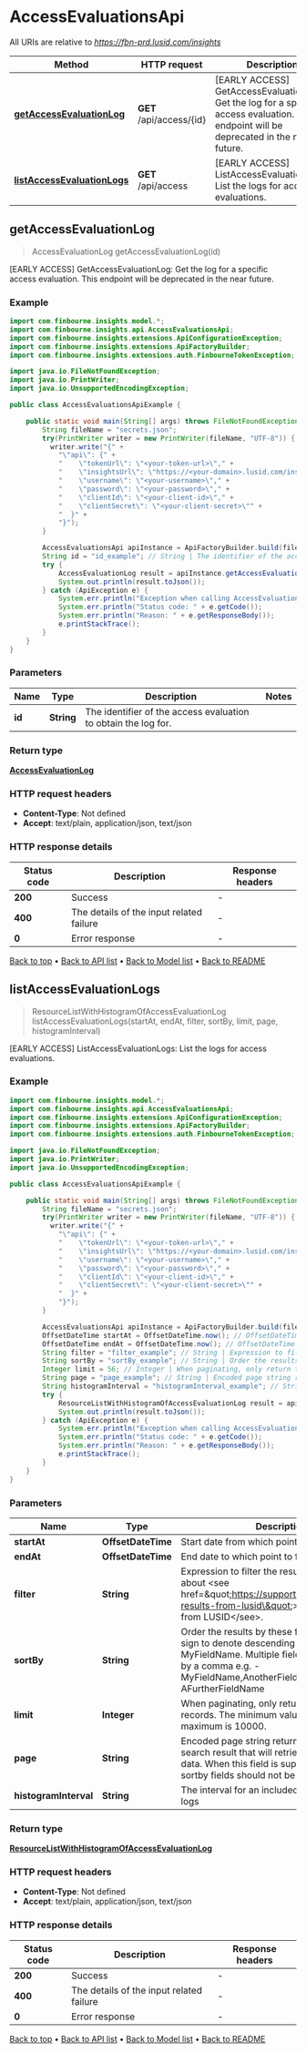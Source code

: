 # AccessEvaluationsApi

All URIs are relative to *https://fbn-prd.lusid.com/insights*

| Method | HTTP request | Description |
|------------- | ------------- | -------------|
| [**getAccessEvaluationLog**](AccessEvaluationsApi.md#getAccessEvaluationLog) | **GET** /api/access/{id} | [EARLY ACCESS] GetAccessEvaluationLog: Get the log for a specific access evaluation.  This endpoint will be deprecated in the near future. |
| [**listAccessEvaluationLogs**](AccessEvaluationsApi.md#listAccessEvaluationLogs) | **GET** /api/access | [EARLY ACCESS] ListAccessEvaluationLogs: List the logs for access evaluations. |



## getAccessEvaluationLog

> AccessEvaluationLog getAccessEvaluationLog(id)

[EARLY ACCESS] GetAccessEvaluationLog: Get the log for a specific access evaluation.  This endpoint will be deprecated in the near future.

### Example

```java
import com.finbourne.insights.model.*;
import com.finbourne.insights.api.AccessEvaluationsApi;
import com.finbourne.insights.extensions.ApiConfigurationException;
import com.finbourne.insights.extensions.ApiFactoryBuilder;
import com.finbourne.insights.extensions.auth.FinbourneTokenException;

import java.io.FileNotFoundException;
import java.io.PrintWriter;
import java.io.UnsupportedEncodingException;

public class AccessEvaluationsApiExample {

    public static void main(String[] args) throws FileNotFoundException, UnsupportedEncodingException, ApiConfigurationException, FinbourneTokenException {
        String fileName = "secrets.json";
        try(PrintWriter writer = new PrintWriter(fileName, "UTF-8")) {
          writer.write("{" +
            "\"api\": {" +
            "    \"tokenUrl\": \"<your-token-url>\"," +
            "    \"insightsUrl\": \"https://<your-domain>.lusid.com/insights\"," +
            "    \"username\": \"<your-username>\"," +
            "    \"password\": \"<your-password>\"," +
            "    \"clientId\": \"<your-client-id>\"," +
            "    \"clientSecret\": \"<your-client-secret>\"" +
            "  }" +
            "}");
        }

        AccessEvaluationsApi apiInstance = ApiFactoryBuilder.build(fileName).build(AccessEvaluationsApi.class);
        String id = "id_example"; // String | The identifier of the access evaluation to obtain the log for.
        try {
            AccessEvaluationLog result = apiInstance.getAccessEvaluationLog(id).execute();
            System.out.println(result.toJson());
        } catch (ApiException e) {
            System.err.println("Exception when calling AccessEvaluationsApi#getAccessEvaluationLog");
            System.err.println("Status code: " + e.getCode());
            System.err.println("Reason: " + e.getResponseBody());
            e.printStackTrace();
        }
    }
}
```

### Parameters


| Name | Type | Description  | Notes |
|------------- | ------------- | ------------- | -------------|
| **id** | **String**| The identifier of the access evaluation to obtain the log for. | |

### Return type

[**AccessEvaluationLog**](AccessEvaluationLog.md)

### HTTP request headers

- **Content-Type**: Not defined
- **Accept**: text/plain, application/json, text/json


### HTTP response details
| Status code | Description | Response headers |
|-------------|-------------|------------------|
| **200** | Success |  -  |
| **400** | The details of the input related failure |  -  |
| **0** | Error response |  -  |

[Back to top](#) &#8226; [Back to API list](../README.md#documentation-for-api-endpoints) &#8226; [Back to Model list](../README.md#documentation-for-models) &#8226; [Back to README](../README.md)


## listAccessEvaluationLogs

> ResourceListWithHistogramOfAccessEvaluationLog listAccessEvaluationLogs(startAt, endAt, filter, sortBy, limit, page, histogramInterval)

[EARLY ACCESS] ListAccessEvaluationLogs: List the logs for access evaluations.

### Example

```java
import com.finbourne.insights.model.*;
import com.finbourne.insights.api.AccessEvaluationsApi;
import com.finbourne.insights.extensions.ApiConfigurationException;
import com.finbourne.insights.extensions.ApiFactoryBuilder;
import com.finbourne.insights.extensions.auth.FinbourneTokenException;

import java.io.FileNotFoundException;
import java.io.PrintWriter;
import java.io.UnsupportedEncodingException;

public class AccessEvaluationsApiExample {

    public static void main(String[] args) throws FileNotFoundException, UnsupportedEncodingException, ApiConfigurationException, FinbourneTokenException {
        String fileName = "secrets.json";
        try(PrintWriter writer = new PrintWriter(fileName, "UTF-8")) {
          writer.write("{" +
            "\"api\": {" +
            "    \"tokenUrl\": \"<your-token-url>\"," +
            "    \"insightsUrl\": \"https://<your-domain>.lusid.com/insights\"," +
            "    \"username\": \"<your-username>\"," +
            "    \"password\": \"<your-password>\"," +
            "    \"clientId\": \"<your-client-id>\"," +
            "    \"clientSecret\": \"<your-client-secret>\"" +
            "  }" +
            "}");
        }

        AccessEvaluationsApi apiInstance = ApiFactoryBuilder.build(fileName).build(AccessEvaluationsApi.class);
        OffsetDateTime startAt = OffsetDateTime.now(); // OffsetDateTime | Start date from which point to fetch logs.
        OffsetDateTime endAt = OffsetDateTime.now(); // OffsetDateTime | End date to which point to fetch logs.
        String filter = "filter_example"; // String | Expression to filter the result set. Read more about <see href=\"https://support.lusid.com/filtering-results-from-lusid\"> filtering results from LUSID</see>.
        String sortBy = "sortBy_example"; // String | Order the results by these fields. Use the '-' sign to denote descending order e.g. -MyFieldName. Multiple fields can be denoted by a comma e.g. -MyFieldName,AnotherFieldName,-AFurtherFieldName
        Integer limit = 56; // Integer | When paginating, only return this number of records. The minimum value is 0 and the maximum is 10000.
        String page = "page_example"; // String | Encoded page string returned from a previous search result that will retrieve the next page of data. When this field is supplied, filter and sortby fields should not be supplied.
        String histogramInterval = "histogramInterval_example"; // String | The interval for an included histogram of the logs
        try {
            ResourceListWithHistogramOfAccessEvaluationLog result = apiInstance.listAccessEvaluationLogs(startAt, endAt, filter, sortBy, limit, page, histogramInterval).execute();
            System.out.println(result.toJson());
        } catch (ApiException e) {
            System.err.println("Exception when calling AccessEvaluationsApi#listAccessEvaluationLogs");
            System.err.println("Status code: " + e.getCode());
            System.err.println("Reason: " + e.getResponseBody());
            e.printStackTrace();
        }
    }
}
```

### Parameters


| Name | Type | Description  | Notes |
|------------- | ------------- | ------------- | -------------|
| **startAt** | **OffsetDateTime**| Start date from which point to fetch logs. | [optional] |
| **endAt** | **OffsetDateTime**| End date to which point to fetch logs. | [optional] |
| **filter** | **String**| Expression to filter the result set. Read more about &lt;see href&#x3D;\&quot;https://support.lusid.com/filtering-results-from-lusid\&quot;&gt; filtering results from LUSID&lt;/see&gt;. | [optional] |
| **sortBy** | **String**| Order the results by these fields. Use the &#39;-&#39; sign to denote descending order e.g. -MyFieldName. Multiple fields can be denoted by a comma e.g. -MyFieldName,AnotherFieldName,-AFurtherFieldName | [optional] |
| **limit** | **Integer**| When paginating, only return this number of records. The minimum value is 0 and the maximum is 10000. | [optional] |
| **page** | **String**| Encoded page string returned from a previous search result that will retrieve the next page of data. When this field is supplied, filter and sortby fields should not be supplied. | [optional] |
| **histogramInterval** | **String**| The interval for an included histogram of the logs | [optional] |

### Return type

[**ResourceListWithHistogramOfAccessEvaluationLog**](ResourceListWithHistogramOfAccessEvaluationLog.md)

### HTTP request headers

- **Content-Type**: Not defined
- **Accept**: text/plain, application/json, text/json


### HTTP response details
| Status code | Description | Response headers |
|-------------|-------------|------------------|
| **200** | Success |  -  |
| **400** | The details of the input related failure |  -  |
| **0** | Error response |  -  |

[Back to top](#) &#8226; [Back to API list](../README.md#documentation-for-api-endpoints) &#8226; [Back to Model list](../README.md#documentation-for-models) &#8226; [Back to README](../README.md)


